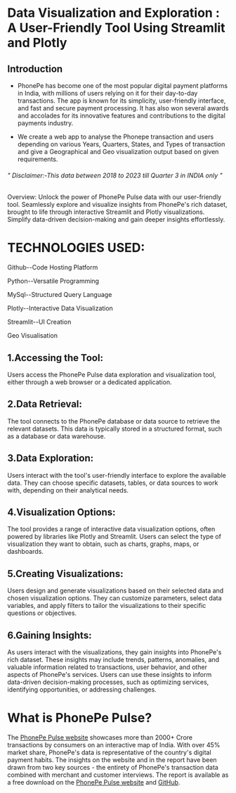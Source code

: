 # Data Visualization and Exploration : A User-Friendly Tool Using Streamlit and Plotly

## Introduction 

* PhonePe has become one of the most popular digital payment platforms in India, with millions of users relying on it for their day-to-day transactions. The app is known for its simplicity, user-friendly interface, and fast and secure payment processing. It has also won several awards and accolades for its innovative features and contributions to the digital payments industry.

* We create a web app to analyse the Phonepe transaction and users depending on various Years, Quarters, States, and Types of transaction and give a Geographical and Geo visualization output based on given requirements.

###### " Disclaimer:-This data between 2018 to 2023 till Quarter 3 in INDIA only "

Overview:
Unlock the power of PhonePe Pulse data with our user-friendly tool. Seamlessly explore and visualize insights from PhonePe's rich dataset, brought to life through interactive Streamlit and Plotly visualizations. Simplify data-driven decision-making and gain deeper insights effortlessly.

# TECHNOLOGIES USED:

Github--Code Hosting Platform

Python--Versatile Programming

MySql--Structured Query Language

Plotly--Interactive Data Visualization

Streamlit--UI Creation

Geo Visualisation

## 1.Accessing the Tool:
Users access the PhonePe Pulse data exploration and visualization tool, either through a web browser or a dedicated application.
## 2.Data Retrieval:
The tool connects to the PhonePe database or data source to retrieve the relevant datasets. This data is typically stored in a structured format, such as a database or data warehouse.
## 3.Data Exploration:
Users interact with the tool's user-friendly interface to explore the available data. They can choose specific datasets, tables, or data sources to work with, depending on their analytical needs.
## 4.Visualization Options:
The tool provides a range of interactive data visualization options, often powered by libraries like Plotly and Streamlit. Users can select the type of visualization they want to obtain, such as charts, graphs, maps, or dashboards.
## 5.Creating Visualizations:
Users design and generate visualizations based on their selected data and chosen visualization options. They can customize parameters, select data variables, and apply filters to tailor the visualizations to their specific questions or objectives.
## 6.Gaining Insights:
As users interact with the visualizations, they gain insights into PhonePe's rich dataset. These insights may include trends, patterns, anomalies, and valuable information related to transactions, user behavior, and other aspects of PhonePe's services. Users can use these insights to inform data-driven decision-making processes, such as optimizing services, identifying opportunities, or addressing challenges.

# What is PhonePe Pulse?
  The [PhonePe Pulse website](https://www.phonepe.com/pulse/explore/transaction/2022/4/) showcases more than 2000+ Crore transactions by consumers on an interactive map of India. With over 45% market share, PhonePe's data is representative of the country's digital payment habits.
The insights on the website and in the report have been drawn from two key sources - the entirety of PhonePe's transaction data combined with merchant and customer interviews. The report is available as a free download on the [PhonePe Pulse website](https://www.phonepe.com/pulse/explore/transaction/2022/4/) and [GitHub](https://github.com/PhonePe/pulse).
